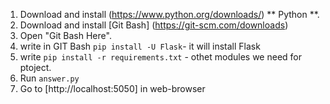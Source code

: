 1. Download and install (https://www.python.org/downloads/) ** Python **.
2. Download and install [Git Bash] (https://git-scm.com/downloads)
3. Open "Git Bash Here".
4. write in GIT Bash `pip install -U Flask`- it will install Flask
5. write `pip install -r requirements.txt` - othet modules we need for ptoject.
6. Run `answer.py`
7. Go to [http://localhost:5050] in web-browser
